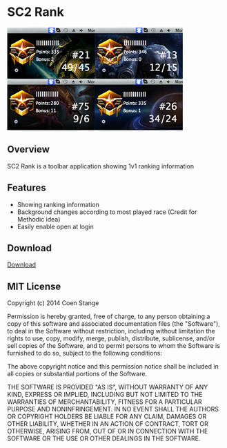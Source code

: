 # SC2 Rank

![Screenshots](https://raw.githubusercontent.com/coens97/SC2-Rank/master/images/screenshot.png)

## Overview
SC2 Rank is a toolbar application showing 1v1 ranking information
## Features
 * Showing ranking information
 * Background changes according to most played race (Credit for Methodic idea)
 * Easily enable open at login

## Download
[Download](https://github.com/coens97/SC2-Rank/releases)

## MIT License
Copyright (c) 2014 Coen Stange

Permission is hereby granted, free of charge, to any person obtaining a copy of this software and associated documentation files (the "Software"), to deal in the Software without restriction, including without limitation the rights to use, copy, modify, merge, publish, distribute, sublicense, and/or sell copies of the Software, and to permit persons to whom the Software is furnished to do so, subject to the following conditions:

The above copyright notice and this permission notice shall be included in all copies or substantial portions of the Software.

THE SOFTWARE IS PROVIDED "AS IS", WITHOUT WARRANTY OF ANY KIND, EXPRESS OR IMPLIED, INCLUDING BUT NOT LIMITED TO THE WARRANTIES OF MERCHANTABILITY, FITNESS FOR A PARTICULAR PURPOSE AND NONINFRINGEMENT. IN NO EVENT SHALL THE AUTHORS OR COPYRIGHT HOLDERS BE LIABLE FOR ANY CLAIM, DAMAGES OR OTHER LIABILITY, WHETHER IN AN ACTION OF CONTRACT, TORT OR OTHERWISE, ARISING FROM, OUT OF OR IN CONNECTION WITH THE SOFTWARE OR THE USE OR OTHER DEALINGS IN THE SOFTWARE.

